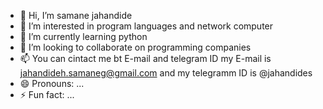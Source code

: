 - 👋 Hi, I’m samane jahandide
- 👀 I’m interested in program languages and network computer
- 🌱 I’m currently learning python
- 💞️ I’m looking to collaborate on programming companies
- 📫 You can cintact me bt E-mail and telegram ID my E-mail is jahandideh.samaneg@gmail.com and my telegramm ID is @jahandides
- 😄 Pronouns: ...
- ⚡ Fun fact: ...

<!---
jahandide/jahandide is a ✨ special ✨ repository because its `README.md` (this file) appears on your GitHub profile.
You can click the Preview link to take a look at your changes.
--->
